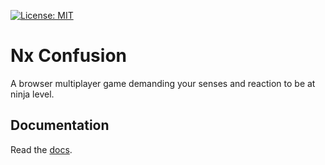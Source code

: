 [![License: MIT](https://img.shields.io/badge/License-MIT-yellow.svg)](https://opensource.org/licenses/MIT)

# Nx Confusion

A browser multiplayer game demanding your senses and reaction to be at ninja level.

## Documentation

Read the [docs](docs/README.md).